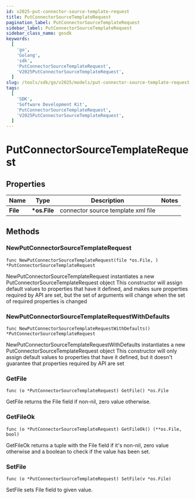 ```yaml
---
id: v2025-put-connector-source-template-request
title: PutConnectorSourceTemplateRequest
pagination_label: PutConnectorSourceTemplateRequest
sidebar_label: PutConnectorSourceTemplateRequest
sidebar_class_name: gosdk
keywords:
  [
    'go',
    'Golang',
    'sdk',
    'PutConnectorSourceTemplateRequest',
    'V2025PutConnectorSourceTemplateRequest',
  ]
slug: /tools/sdk/go/v2025/models/put-connector-source-template-request
tags:
  [
    'SDK',
    'Software Development Kit',
    'PutConnectorSourceTemplateRequest',
    'V2025PutConnectorSourceTemplateRequest',
  ]
---
```


# PutConnectorSourceTemplateRequest

## Properties

| Name     | Type          | Description                        | Notes |
| -------- | ------------- | ---------------------------------- | ----- |
| **File** | **\*os.File** | connector source template xml file |

## Methods

### NewPutConnectorSourceTemplateRequest

`func NewPutConnectorSourceTemplateRequest(file *os.File, ) *PutConnectorSourceTemplateRequest`

NewPutConnectorSourceTemplateRequest instantiates a new PutConnectorSourceTemplateRequest object This constructor will assign default values to properties that have it defined, and makes sure properties required by API are set, but the set of arguments will change when the set of required properties is changed

### NewPutConnectorSourceTemplateRequestWithDefaults

`func NewPutConnectorSourceTemplateRequestWithDefaults() *PutConnectorSourceTemplateRequest`

NewPutConnectorSourceTemplateRequestWithDefaults instantiates a new PutConnectorSourceTemplateRequest object This constructor will only assign default values to properties that have it defined, but it doesn't guarantee that properties required by API are set

### GetFile

`func (o *PutConnectorSourceTemplateRequest) GetFile() *os.File`

GetFile returns the File field if non-nil, zero value otherwise.

### GetFileOk

`func (o *PutConnectorSourceTemplateRequest) GetFileOk() (**os.File, bool)`

GetFileOk returns a tuple with the File field if it's non-nil, zero value otherwise and a boolean to check if the value has been set.

### SetFile

`func (o *PutConnectorSourceTemplateRequest) SetFile(v *os.File)`

SetFile sets File field to given value.
